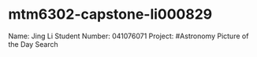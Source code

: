 # mtm6302-capstone-li000829
Name: Jing Li
Student Number: 041076071
Project: #Astronomy Picture of the Day Search